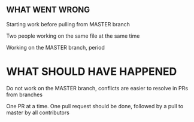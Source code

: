WHAT WENT WRONG
-----

Starting work before pulling from MASTER branch

Two people working on the same file at the same time

Working on the MASTER branch, period

WHAT SHOULD HAVE HAPPENED
======

Do not work on the MASTER branch, conflicts are easier to resolve in PRs from branches

One PR at a time. One pull request should be done, followed by a pull to master by all contributors